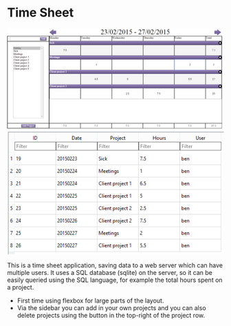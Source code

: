 Time Sheet
========
![Time sheet](screenshot.png)
![SQL database](screenshotSQL.png)

This is a time sheet application, saving data to a web server which can have multiple users. It uses a SQL database (sqlite) on the server, so it can be easily queried using the SQL language, for example the total hours spent on a project.

* First time using flexbox for large parts of the layout.
* Via the sidebar you can add in your own projects and you can also delete projects using the button in the top-right of the project row.



